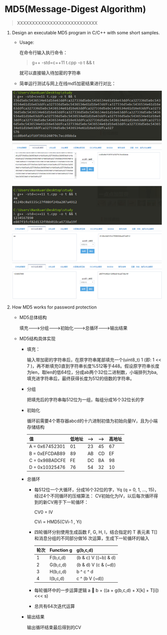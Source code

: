 # MD5(Message-Digest Algorithm)

> XXXXXXXXXXXXXXXXXXXXXXXXXXX

1. Design an executable MD5 program in C/C++ with some short samples.
    
    * Usage:
    
        在命令行输入执行命令：

        >  g++ -std=c++11 t.cpp -o t && t

        就可以直接输入待加密的字符串

    * 简单运行测试与网上在线md5加密结果进行对比：

    ![01](img/01.png)
    ![03](img/03.png)

    ![02](img/02.png)
    ![05](img/05.png)
    ![04](img/04.png)


2. How MD5 works for password protection

    * MD5总体结构

        填充--->分组--->初始化--->总循环--->输出结果

    * MD5结构具体实现

        + 填充：

            输入带加密的字符串后，在原字符串尾部填充一个(uint8_t) 1 (即: 1 << 7 )，再不断填充0直到字符串长度%512等于448。假设原字符串长度为len，取len的低64位，分成ab两个32位二进制数，小端排列为ba,填充进字符串后，最终获得长度为512的倍数的字符串。

        + 分组

            把填充后的字符串每512位为一组，每组分成16个32位长的字
        
        + 初始化

            循环前需要4个寄存器abcd的十六进制初值为初始向量IV，且为小端存储结构
            
            | 值 | 低地址 | --> | --> | 高地址 |
            | ------ | ----- | --- | --- | ----- |
            | A = 0x67452301 | 01 | 23 | 45 | 67 |
            | B = 0xEFCDAB89 | 89 | AB | CD | EF |
            | C = 0x98BADCFE | FE | DC | BA | 98 |
            | D = 0x10325476 | 76 | 54 | 32 | 10 |

        + 总循环

            - 每512位一个大循环，分成16个32位的字，Yq (q = 0, 1, …, 15)，经过4个不同循环的压缩算法：
            CV初始化为IV，以后每次循环得到的新CV用于下一轮循环：

                CV0 = IV

                CVi = HMD5(CVi-1 , Yi)  

            - 四轮循环分别使用生成函数 F, G, H, I，结合指定的 T 表元素 T[] 和消息分组的不同部分做16 次运算，生成下一轮循环的输入

                | 轮次    | Function g | g(b,c,d) |
                | ------- | ----------- | -------- |
                | 1 | F(b,c,d) | (b & c) V ((~b) & d) |
                | 2 | G(b,c,d) | (b & d) V (c & (~d)) |
                | 3 | H(b,c,d) | b ^ c ^ d |
                | 4 | I(b,c,d) | c ^ (b V (~d)) |
                
            - 每轮循环中的一步运算逻辑 a  b + ((a + g(b,c,d) + X[k] + T[i]) <<< s)

            - 总共有64次迭代运算

        + 输出结果
            
            输出循环结束最后得到的CV

